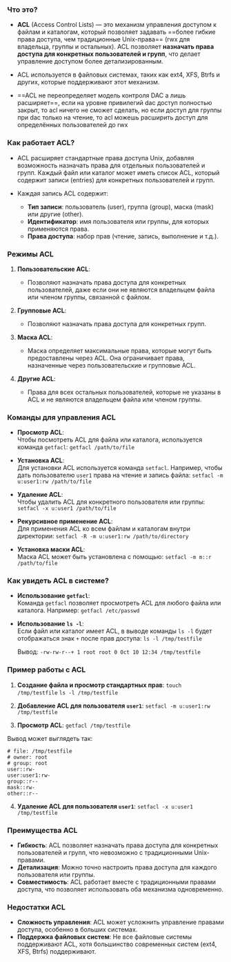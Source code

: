 ### **Что это?**

- **ACL** (Access Control Lists) — это механизм управления доступом к файлам и каталогам, который позволяет задавать ==более гибкие права доступа, чем традиционные Unix-права== (rwx для владельца, группы и остальных). ACL позволяет **назначать права доступа для конкретных пользователей и групп**, что делает управление доступом более детализированным.

- ACL используется в файловых системах, таких как ext4, XFS, Btrfs и других, которые поддерживают этот механизм.

- ==ACL не переопределяет модель контроля DAC а лишь расширяет==, если на уровне привилегий dac доступ полностью закрыт, то acl ничего не сможет сделать, но если доступ для группы при dac только на чтение, то acl можешь расширить доступ для определённых пользователей до rwx

### **Как работает ACL?**

- ACL расширяет стандартные права доступа Unix, добавляя возможность назначать права для отдельных пользователей и групп. Каждый файл или каталог может иметь список ACL, который содержит записи (entries) для конкретных пользователей и групп.

- Каждая запись ACL содержит:
    - **Тип записи**: пользователь (user), группа (group), маска (mask) или другие (other).
    - **Идентификатор**: имя пользователя или группы, для которых применяются права.
    - **Права доступа**: набор прав (чтение, запись, выполнение и т.д.).

### **Режимы ACL**

1. **Пользовательские ACL**:
    - Позволяют назначать права доступа для конкретных пользователей, даже если они не являются владельцем файла или членом группы, связанной с файлом.

2. **Групповые ACL**:
    - Позволяют назначать права доступа для конкретных групп.

3. **Маска ACL**:
    - Маска определяет максимальные права, которые могут быть предоставлены через ACL. Она ограничивает права, назначенные через пользовательские и групповые ACL.

4. **Другие ACL**:
    - Права для всех остальных пользователей, которые не указаны в ACL и не являются владельцем файла или членом группы.

### Команды для управления ACL

- **Просмотр ACL**:  
    Чтобы посмотреть ACL для файла или каталога, используется команда `getfacl`:
    `getfacl /path/to/file`

- **Установка ACL**:  
    Для установки ACL используется команда `setfacl`. Например, чтобы дать пользователю `user1` права на чтение и запись файла:
    `setfacl -m u:user1:rw /path/to/file`

- **Удаление ACL**:  
    Чтобы удалить ACL для конкретного пользователя или группы:
    `setfacl -x u:user1 /path/to/file`

- **Рекурсивное применение ACL**:  
    Для применения ACL ко всем файлам и каталогам внутри директории:
    `setfacl -R -m u:user1:rw /path/to/directory`

- **Установка маски ACL**:  
    Маска ACL может быть установлена с помощью:
    `setfacl -m m::r /path/to/file`

### **Как увидеть ACL в системе?**

- **Использование `getfacl`**:  
    Команда `getfacl` позволяет просмотреть ACL для любого файла или каталога. Например:
    `getfacl /etc/passwd`

- **Использование `ls -l`**:  
    Если файл или каталог имеет ACL, в выводе команды `ls -l` будет отображаться знак `+` после прав доступа:
    `ls -l /tmp/testfile`
    
    Вывод:
    `-rw-rw-r--+ 1 root root 0 Oct 10 12:34 /tmp/testfile`

### **Пример работы с ACL**

1. **Создание файла и просмотр стандартных прав**:
    `touch /tmp/testfile`
    `ls -l /tmp/testfile`

2. **Добавление ACL для пользователя `user1`**:
    `setfacl -m u:user1:rw /tmp/testfile`

3. **Просмотр ACL**:
    `getfacl /tmp/testfile`

Вывод может выглядеть так:
```
# file: /tmp/testfile
# owner: root
# group: root
user::rw-
user:user1:rw-
group::r--
mask::rw-
other::r--
```

4. **Удаление ACL для пользователя `user1`**:
    `setfacl -x u:user1 /tmp/testfile`

### **Преимущества ACL**

- **Гибкость**: ACL позволяет назначать права доступа для конкретных пользователей и групп, что невозможно с традиционными Unix-правами.
- **Детализация**: Можно точно настроить права доступа для каждого пользователя или группы.
- **Совместимость**: ACL работает вместе с традиционными правами доступа, что позволяет использовать оба механизма одновременно.

### **Недостатки ACL**

- **Сложность управления**: ACL может усложнить управление правами доступа, особенно в больших системах.
- **Поддержка файловых систем**: Не все файловые системы поддерживают ACL, хотя большинство современных систем (ext4, XFS, Btrfs) поддерживают.

